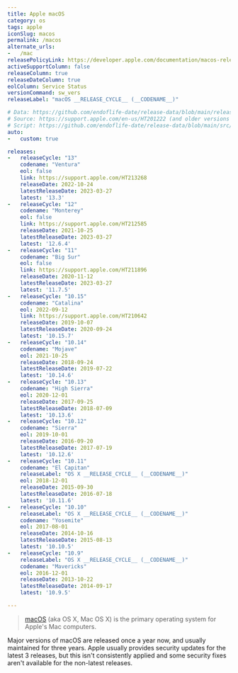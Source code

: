 ```yaml
---
title: Apple macOS
category: os
tags: apple
iconSlug: macos
permalink: /macos
alternate_urls:
-   /mac
releasePolicyLink: https://developer.apple.com/documentation/macos-release-notes
activeSupportColumn: false
releaseColumn: true
releaseDateColumn: true
eolColumn: Service Status
versionCommand: sw_vers
releaseLabel: "macOS __RELEASE_CYCLE__ (__CODENAME__)"

# Data: https://github.com/endoflife-date/release-data/blob/main/releases/macos.json
# Source: https://support.apple.com/en-us/HT201222 (and older versions linked at bottom)
# Script: https://github.com/endoflife-date/release-data/blob/main/src/apple.py
auto:
-   custom: true

releases:
-   releaseCycle: "13"
    codename: "Ventura"
    eol: false
    link: https://support.apple.com/HT213268
    releaseDate: 2022-10-24
    latestReleaseDate: 2023-03-27
    latest: '13.3'
-   releaseCycle: "12"
    codename: "Monterey"
    eol: false
    link: https://support.apple.com/HT212585
    releaseDate: 2021-10-25
    latestReleaseDate: 2023-03-27
    latest: '12.6.4'
-   releaseCycle: "11"
    codename: "Big Sur"
    eol: false
    link: https://support.apple.com/HT211896
    releaseDate: 2020-11-12
    latestReleaseDate: 2023-03-27
    latest: '11.7.5'
-   releaseCycle: "10.15"
    codename: "Catalina"
    eol: 2022-09-12
    link: https://support.apple.com/HT210642
    releaseDate: 2019-10-07
    latestReleaseDate: 2020-09-24
    latest: '10.15.7'
-   releaseCycle: "10.14"
    codename: "Mojave"
    eol: 2021-10-25
    releaseDate: 2018-09-24
    latestReleaseDate: 2019-07-22
    latest: '10.14.6'
-   releaseCycle: "10.13"
    codename: "High Sierra"
    eol: 2020-12-01
    releaseDate: 2017-09-25
    latestReleaseDate: 2018-07-09
    latest: '10.13.6'
-   releaseCycle: "10.12"
    codename: "Sierra"
    eol: 2019-10-01
    releaseDate: 2016-09-20
    latestReleaseDate: 2017-07-19
    latest: '10.12.6'
-   releaseCycle: "10.11"
    codename: "El Capitan"
    releaseLabel: "OS X __RELEASE_CYCLE__ (__CODENAME__)"
    eol: 2018-12-01
    releaseDate: 2015-09-30
    latestReleaseDate: 2016-07-18
    latest: '10.11.6'
-   releaseCycle: "10.10"
    releaseLabel: "OS X __RELEASE_CYCLE__ (__CODENAME__)"
    codename: "Yosemite"
    eol: 2017-08-01
    releaseDate: 2014-10-16
    latestReleaseDate: 2015-08-13
    latest: '10.10.5'
-   releaseCycle: "10.9"
    releaseLabel: "OS X __RELEASE_CYCLE__ (__CODENAME__)"
    codename: "Mavericks"
    eol: 2016-12-01
    releaseDate: 2013-10-22
    latestReleaseDate: 2014-09-17
    latest: '10.9.5'

---
```


>[macOS](https://en.wikipedia.org/wiki/MacOS) (aka OS X, Mac OS X) is the primary operating system for Apple's Mac computers.

Major versions of macOS are released once a year now, and usually maintained for three years. Apple usually provides security updates for the latest 3 releases, but this isn't consistently applied and some security fixes aren't available for the non-latest releases.
